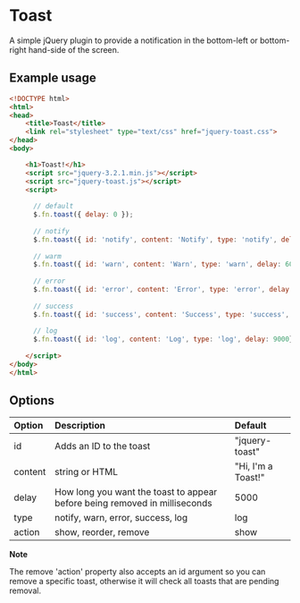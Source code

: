 # Toast

A simple jQuery plugin to provide a notification in the bottom-left or bottom-right hand-side of the screen.


## Example usage

```html
<!DOCTYPE html>
<html>
<head>
    <title>Toast</title>
    <link rel="stylesheet" type="text/css" href="jquery-toast.css">
</head>
<body>

    <h1>Toast!</h1>
    <script src="jquery-3.2.1.min.js"></script>
    <script src="jquery-toast.js"></script>
    <script>
    
      // default
      $.fn.toast({ delay: 0 });
    
      // notify
      $.fn.toast({ id: 'notify', content: 'Notify', type: 'notify', delay: 5000})
    
      // warm
      $.fn.toast({ id: 'warn', content: 'Warn', type: 'warn', delay: 6000})
    
      // error
      $.fn.toast({ id: 'error', content: 'Error', type: 'error', delay: 7000})
    
      // success
      $.fn.toast({ id: 'success', content: 'Success', type: 'success', delay: 8000})
      
      // log
      $.fn.toast({ id: 'log', content: 'Log', type: 'log', delay: 9000});
      
    </script>
</body>
</html>
```


## Options

| Option | Description | Default |
| :- | :- | :-|
| id | Adds an ID to the toast | "jquery-toast" |
| content| string or HTML | "Hi, I'm a Toast!" |
| delay | How long you want the toast to appear before being removed in milliseconds | 5000 |
| type | notify, warn, error, success, log | log |
| action | show, reorder, remove | show |

**Note**

The remove 'action' property also accepts an id argument so you can remove a specific toast, otherwise it will check all toasts that are pending removal.
